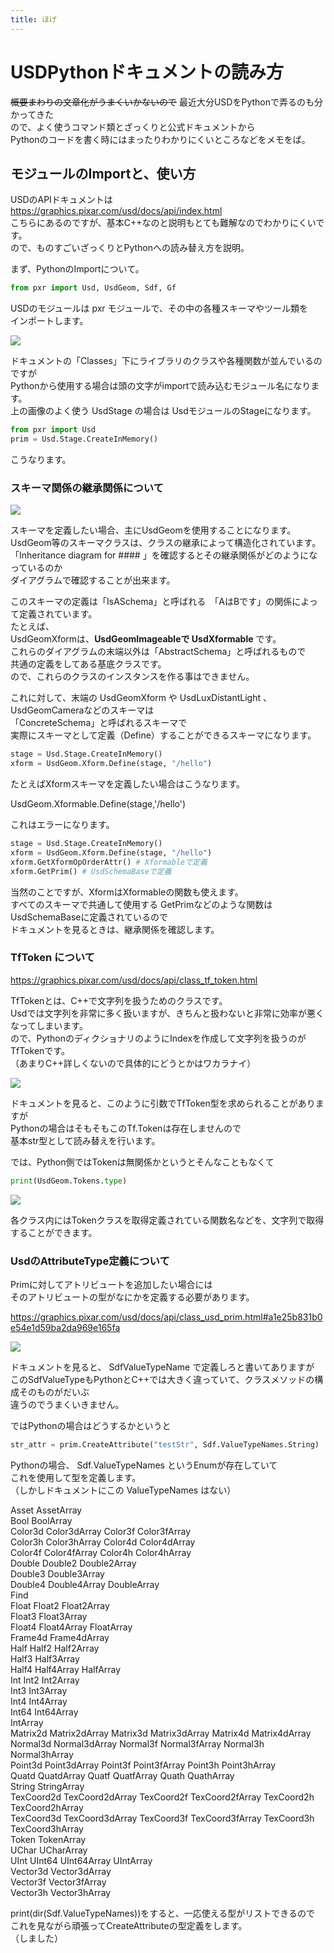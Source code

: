 ```yaml
---
title: ほげ
---
```

# USDPythonドキュメントの読み方

<!-- SUMMARY:USDPythonドキュメントの読み方 -->

~~概要まわりの文章化がうまくいかないので~~ 最近大分USDをPythonで弄るのも分かってきた  
ので、よく使うコマンド類とざっくりと公式ドキュメントから  
Pythonのコードを書く時にはまったりわかりにくいところなどをメモをば。
  
## モジュールのImportと、使い方

USDのAPIドキュメントは  
https://graphics.pixar.com/usd/docs/api/index.html  
こちらにあるのですが、基本C++なのと説明もとても難解なのでわかりにくいです。  
ので、ものすごいざっくりとPythonへの読み替え方を説明。  
  
まず、PythonのImportについて。  

```python
from pxr import Usd, UsdGeom, Sdf, Gf
```

USDのモジュールは pxr モジュールで、その中の各種スキーマやツール類を  
インポートします。  
  
![](https://gyazo.com/a6223e72a11b46a286779c46daea2a19.png)

ドキュメントの「Classes」下にライブラリのクラスや各種関数が並んでいるのですが  
Pythonから使用する場合は頭の文字がimportで読み込むモジュール名になります。  
上の画像のよく使う UsdStage の場合は UsdモジュールのStageになります。  

```python
from pxr import Usd
prim = Usd.Stage.CreateInMemory()
```

こうなります。  
  
### スキーマ関係の継承関係について

![](https://gyazo.com/6e06ca52d8d759eed3011690a2eeaa75.png)

スキーマを定義したい場合、主にUsdGeomを使用することになります。  
UsdGeom等のスキーマクラスは、クラスの継承によって構造化されています。  
「Inheritance diagram for #### 」を確認するとその継承関係がどのようになっているのか  
ダイアグラムで確認することが出来ます。  
  
このスキーマの定義は「IsASchema」と呼ばれる　「AはBです」の関係によって定義されています。  
たとえば、  
UsdGeomXformは、**UsdGeomImageableで UsdXformable** です。  
これらのダイアグラムの末端以外は「AbstractSchema」と呼ばれるもので  
共通の定義をしてある基底クラスです。  
ので、これらのクラスのインスタンスを作る事はできません。  
  
これに対して、末端の UsdGeomXform や UsdLuxDistantLight 、UsdGeomCameraなどのスキーマは  
「ConcreteSchema」と呼ばれるスキーマで  
実際にスキーマとして定義（Define）することができるスキーマになります。  
  
```python
stage = Usd.Stage.CreateInMemory()
xform = UsdGeom.Xform.Define(stage, "/hello")
```
たとえばXformスキーマを定義したい場合はこうなります。  

UsdGeom.Xformable.Define(stage,'/hello')  

これはエラーになります。  
  
```python
stage = Usd.Stage.CreateInMemory()
xform = UsdGeom.Xform.Define(stage, "/hello")
xform.GetXformOpOrderAttr() # Xformableで定義
xform.GetPrim() # UsdSchemaBaseで定義
```
当然のことですが、XformはXformableの関数も使えます。  
すべてのスキーマで共通して使用する GetPrimなどのような関数は UsdSchemaBaseに定義されているので  
ドキュメントを見るときは、継承関係を確認します。  
  
### TfToken について

https://graphics.pixar.com/usd/docs/api/class_tf_token.html

TfTokenとは、C++で文字列を扱うためのクラスです。  
Usdでは文字列を非常に多く扱いますが、きちんと扱わないと非常に効率が悪くなってしまいます。  
ので、PythonのディクショナリのようにIndexを作成して文字列を扱うのがTfTokenです。  
（あまりC++詳しくないので具体的にどうとかはワカラナイ）  
  
![](https://gyazo.com/b6d706932981298e6b528f5fdb4bbcc1.png)

ドキュメントを見ると、このように引数でTfToken型を求められることがありますが  
Pythonの場合はそもそもこのTf.Tokenは存在しませんので  
基本str型として読み替えを行います。  
  
では、Python側ではTokenは無関係かというとそんなこともなくて  
  
```python
print(UsdGeom.Tokens.type)
```
![](https://gyazo.com/0f14eee8eac5c49370c6f0d8e4fd53bf.png)

各クラス内にはTokenクラスを取得定義されている関数名などを、文字列で取得することができます。  

### UsdのAttributeType定義について

Primに対してアトリビュートを追加したい場合には  
そのアトリビュートの型がなにかを定義する必要があります。  
  
https://graphics.pixar.com/usd/docs/api/class_usd_prim.html#a1e25b831b0e54e1d59ba2da969e165fa

![](https://gyazo.com/2db056429f55dba14faeb6787ef66b07.png)

ドキュメントを見ると、 SdfValueTypeName で定義しろと書いてありますが  
このSdfValueTypeもPythonとC++では大きく違っていて、クラスメソッドの構成そのものがだいぶ  
違うのでうまくいきません。  
  
ではPythonの場合はどうするかというと

```python
str_attr = prim.CreateAttribute("testStr", Sdf.ValueTypeNames.String)
```
Pythonの場合、 Sdf.ValueTypeNames というEnumが存在していて  
これを使用して型を定義します。  
（しかしドキュメントにこの ValueTypeNames はない）  
  

Asset AssetArray  
Bool BoolArray  
Color3d Color3dArray Color3f Color3fArray  
Color3h Color3hArray Color4d Color4dArray  
Color4f Color4fArray Color4h Color4hArray  
Double Double2 Double2Array  
Double3 Double3Array  
Double4 Double4Array DoubleArray  
Find  
Float Float2  Float2Array  
Float3  Float3Array  
Float4  Float4Array  FloatArray  
Frame4d Frame4dArray  
Half  Half2  Half2Array  
Half3  Half3Array  
Half4  Half4Array  HalfArray  
Int  Int2  Int2Array  
Int3  Int3Array  
Int4  Int4Array  
Int64  Int64Array  
IntArray  
Matrix2d  Matrix2dArray  Matrix3d  Matrix3dArray  Matrix4d  Matrix4dArray  
Normal3d  Normal3dArray  Normal3f  Normal3fArray  Normal3h  Normal3hArray  
Point3d  Point3dArray  Point3f  Point3fArray  Point3h  Point3hArray  
Quatd  QuatdArray  Quatf  QuatfArray  Quath  QuathArray  
String  StringArray  
TexCoord2d  TexCoord2dArray  TexCoord2f  TexCoord2fArray  TexCoord2h  TexCoord2hArray  
TexCoord3d  TexCoord3dArray  TexCoord3f  TexCoord3fArray  TexCoord3h  TexCoord3hArray  
Token  TokenArray  
UChar  UCharArray  
UInt  UInt64  UInt64Array  UIntArray  
Vector3d  Vector3dArray  
Vector3f  Vector3fArray  
Vector3h  Vector3hArray  
  
print(dir(Sdf.ValueTypeNames))をすると、一応使える型がリストできるので  
これを見ながら頑張ってCreateAttributeの型定義をします。  
（しました）  